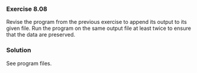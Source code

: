 ### Exercise 8.08

Revise the program from the previous exercise to append its output to its given
file. Run the program on the same output file at least twice to ensure that the
data are preserved.

### Solution

See program files.
